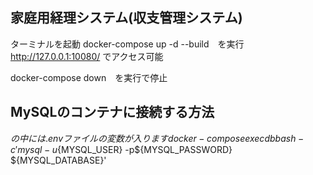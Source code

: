 ## 家庭用経理システム(収支管理システム)

ターミナルを起動
docker-compose up -d --build　を実行
http://127.0.0.1:10080/
でアクセス可能

docker-compose down　を実行で停止

## MySQLのコンテナに接続する方法

${}の中には.envファイルの変数が入ります
docker-compose exec db bash -c 'mysql -u${MYSQL_USER} -p${MYSQL_PASSWORD} ${MYSQL_DATABASE}'